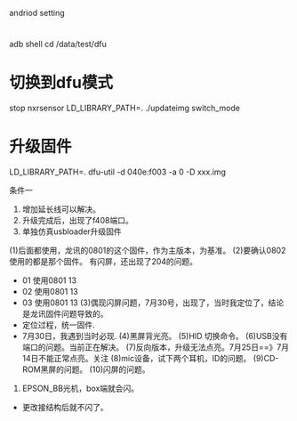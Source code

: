 andriod setting

# 
adb shell
cd /data/test/dfu

# 切换到dfu模式
stop nxrsensor
LD_LIBRARY_PATH=. ./updateimg switch_mode

# 升级固件
LD_LIBRARY_PATH=. dfu-util -d 040e:f003 -a 0 -D xxx.img


条件一
1. 增加延长线可以解决。
2. 升级完成后，出现了f408端口。
3. 单独仿真usbloader升级固件

(1)后面都使用，龙讯的0801的这个固件，作为主版本，为基准。
(2)要确认0802使用的都是那个固件。 有闪屏，还出现了204的问题。
- 01 使用0801 13 
- 02 使用0801 13
- 03 使用0801 13
(3)偶现闪屏问题，7月30号，出现了，当时我定位了，结论是龙讯固件问题导致的。
- 定位过程，统一固件.
- 7月30日，我遇到当时必现.
(4)黑屏背光亮。
(5)HID 切换命令。 
(6)USB没有端口的问题。当前正在解决。
(7)反向版本，升级无法点亮。7月25日==》7月14日不能正常点亮。关注
(8)mic设备，试下两个耳机，ID的问题。
(9)CD-ROM黑屏的问题。
(10)闪屏的问题。

   

1. EPSON_BB光机，box端就会闪。
- 更改接结构后就不闪了。

